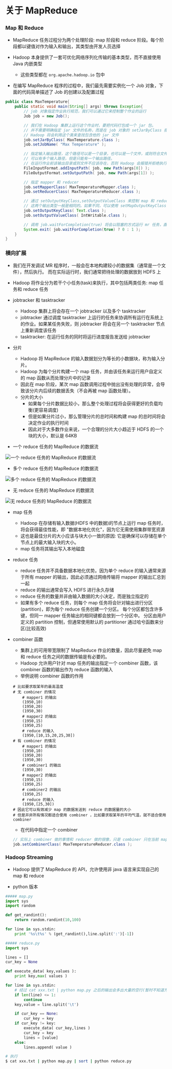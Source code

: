 
# 关于 MapReduce

### Map 和 Reduce

* MapReduce 任务过程分为两个处理阶段: map 阶段和 reduce 阶段。每个阶段都以键值对作为输入和输出，其类型由开发人员选择

* Hadoop 本身提供了一套可优化网络序列化传输的基本类型，而不直接使用 Java 内嵌类型
    * 这些类型都在 `org.apache.hadoop.io` 包中

* 在编写 MapReduce 程序的过程中，我们最先需要实例化一个 Job 对象，下面的代码简单描述了 Job 的创建以及配置过程

```java
public class MaxTemperature{
    public static void main(String[] args) throws Exception{
        // job 对象指定作业执行规范，我们可以通过它来控制整个作业的运行
        Job job = new Job();

        // 我们在 Hadoop 集群上运行这个作业时，要把代码打包成一个 jar 包。
        // 并不需要明确指定 jar 文件的名称，而是在 job 对象的 setJarByClass 指定一个类即可。
        // Hadoop 将会利用这个类来查找包含他的 jar 文件
        job.setJarByClass( MaxTemperature.class );
        job.setJobName( "Max Temperature" );

        // 指定输入输出路径，这个路径可以是一个目录，也可以是一个文件，或则符合文件模式的一系列文件
        // 可以有多个输入路径，但是只能有一个输出路径。
        // 在运行作业前该输出目录或则文件不应该存在，否则 Hadoop 会报错并拒绝执行作业（这是为了防止覆盖掉以前运行的输出数据）
        FileInputFormat.addInputPath( job, new Path(args[0]) );
        FileOutputFormat.setOutputPath( job, new Path(args[1]) );

        // 指定 mapper 和 reducer
        job.setMapperClass( MaxTemperatureMapper.class );
        job.setReducerClass( MaxTemperatureReducer.class );

        // 通过 setOutputKeyClass,setOutputValueClass 来控制 map 和 reduce 函数输出类型
        // 这两个输出类型一般是相同的。如果不同，可以使用 setMapOutputKeyClass,setMapOutputValueClass 来进行设置
        job.setOutputKeyClass( Text.class );
        job.setOutputValueClass( IntWritable.class );

        // 调用 job.waitForCompletion(true) 将会以阻塞的方式运行 mr 任务，直到人物运行结束才会返回。
        System.exit( job.waitForCompletion(true) ? 0 : 1 );
    }
}
```

### 横向扩展

* 我们在开发调试 MR 程序时，一般会在本地构建较小的数据集（通常是一个文件），然后执行。
    而在实际运行时，我们通常把待处理的数据放到 HDFS 上

* Hadoop 将作业分为若干个小任务(task)来执行，其中包括两类任务: map 任务和 reduce 任务

* jobtracker 和 tasktracker
    * Hadoop 集群上将会存在一个 jobtracker 以及多个 tasktracker 
    * jobtracker 通过调度 tasktracker 上运行的任务来协调所有运行在系统上的作业。如果某任务失败，则 jobtracker 将会在另一个 tasktracker 节点上重新调度该任务
    * tasktracker: 在运行任务的同时将运行进度报告发送给 jobtracker

* 分片
    * Hadoop 将 MapReduce 的输入数据划分为等长的小数据块，称为输入分片。
    * Hadoop 为每个分片构建一个 map 任务，并由该任务来运行用户自定义的 map 函数从而处理分片中的记录
    * 因此在 map 阶段，某次 map 函数调用过程中抛出没有处理的异常，会导致该分片内后续的数据丢失（不会再被 map 函数处理）。
    * 分片的大小
        * 如果每个分片数据比较小，那么整个处理过程将会获得更好的负载均衡(更容易调度)
        * 但是如果分片过小，那么管理分片的总时间和构建 map 的总时间将会决定作业的执行时间
        * 因此对于大多数作业来说，一个合理的分片大小趋近于 HDFS 的一个块的大小，默认是 64KB 


* 一个 reduce 任务的 MapReduce 的数据流

![一个 reduce 任务的 MapReduce 的数据流](images/Hadoop权威指南-一个reduce任务的MapReduce数据流.png)

* 多个 reduce 任务的 MapReduce 的数据流

![多个 reduce 任务的 MapReduce 的数据流](images/Hadoop权威指南-多个reduce任务的MapReduce数据流.png)

* 无 reduce 任务的 MapReduce 的数据流

![无 reduce 任务的 MapReduce 的数据流](images/Hadoop权威指南-无reduce任务的MapReduce数据流.png)


* map 任务
    * Hadoop 在存储有输入数据(HDFS 中的数据)的节点上运行 map 任务时，将会获得最佳性能，即 "数据本地化优化"，因为它无需使用集群带宽资源
    * 这也是最佳分片的大小应该与块大小一致的原因: 它是确保可以存储在单个节点上的最大输入块的大小。
    * map 任务将其输出写入本地磁盘

* reduce 任务
    * reduce 任务并不具备数据本地化优势。因为单个 reduce 的输入通常来源于所有 mapper 的输出，因此必须通过网络传输将 mapper 的输出汇总到一起
    * reduce 的输出通常会写入 HDFS 进行永久存储
    * reduce 任务的数量并非由输入数据的大小决定，而是独立指定的
    * 如果有多个 reduce 任务，则每个 map 任务将会针对输出进行分区(partition)，即为每个 reduce 任务创建一个分区。
        每个分区都包含许多键，但同一 mapper 任务输出的相同键都会放到一个分区中。
        分区由用户定义的 partition 控制，但通常使用默认的 partitioner 通过哈兮函数来分区(比较高效)

* combiner 函数
    * 集群上的可用带宽限制了 MapReduce 作业的数量，因此尽量避免 map 和 reduce 任务之间的数据传输是有必要的。
    * Hadoop 允许用户针对 map 任务的输出指定一个 combiner 函数，该 combiner 函数的输出作为 reduce 函数的输入
    * 举例说明 combiner 函数的作用
    ```
    # 比如要求取某年的最高温度
    # 无 combiner 的情况
        # mapper1 的输出
        (1950,10)
        (1950,20)
        (1950,30)
        # mapper2 的输出
        (1950,15)
        (1950,25)
        # reduce 的输入
        (1950,[10,15,20,25,30])
    # 有 combiner 的情况
        # mapper1 的输出
        (1950,10)
        (1950,20)
        (1950,30)
        # combiner1 的输出
        (1950,30)
        # mapper2 的输出
        (1950,15)
        (1950,25)
        # combiner2 的输出
        (1950,25)
        # reduce 的输入
        (1950,[25,30])
    # 因此它可以有效减少 map 的数据发送到 reduce 的数据量的大小
    # 但是并非所有情况都适合使用 combiner ，比如要求取某年的平均气温，就不适合使用 combiner
    ```
    * 在代码中指定一个 combiner
    ```java
    // 实际上 combiner 做的事情和 reducer 做的很像，只是 combiner 只在当前 mapper 的输出上进行 reduce 操作
    job.setCombinerClass( MaxTemperatureReducer.class );
    ```

### Hadoop Streaming

* Hadoop 提供了 MapReduce 的 API，允许使用非 java 语言来实现自己的 map 和 reduce

* python 版本

```python
##### map.py
import sys
import random

def get_randint():
    return random.randint(10,100)

for line in sys.stdin:
    print '%s\t%s' % (get_randint(),line.split(':')[-1])
```
```python
##### reduce.py
import sys

lines = []
cur_key = None

def execute_data( key,values ):
    print key,max( values )

for line in sys.stdin:
    # 经过 cat xxx.txt | python map.py 之后的输出会多出大量的空行(暂时不知道为啥)，因此将其排除掉
    if len(line) <= 1:
        continue
    key,value = line.split('\t')

    if cur_key == None:
        cur_key = key
    if cur_key != key:
        execute_data( cur_key,lines )
        cur_key = key
        lines = [value]
    else:
        lines.append( value )
```
```bash
# 执行
$ cat xxx.txt | python map.py | sort | python reduce.py
```


